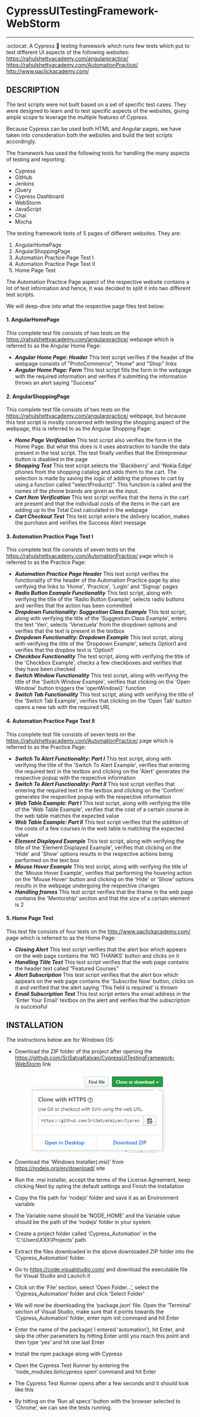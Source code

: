 # CypressUITestingFramework-WebStorm #
---------------
:octocat: A Cypress :tangerine: testing framework which runs few tests which put to test different UI aspects of the following websites:
https://rahulshettyacademy.com/angularpractice/  
https://rahulshettyacademy.com/AutomationPractice/  
http://www.qaclickacademy.com/  

## DESCRIPTION ##
The test scripts were not built based on a set of specific test cases. They were designed to learn and to test specific aspects of the websites, giving ample scope to leverage the multiple features of Cypress.

Because Cypress can be used both HTML and Angular pages, we have taken into consideration both the websites and build the test scripts accordingly.

The framework has used the following tools for handling the many aspects of testing and reporting:
* Cypress
* GitHub
* Jenkins
* jQuery
* Cypress Dashboard
* WebStorm
* JavaScript
* Chai
* Mocha

The testing framework tests of 5 pages of different websites. They are:
1. AngularHomePage
2. AngularShoppingPage
3. Automation Practice Page Test I
4. Automation Practice Page Test II
5. Home Page Test

The Automation Practice Page aspect of the respective website contains a lot of test information and hence, it was decided to split it into two different test scripts.

We will deep-dive into what the respective page files test below:

#### 1. AngularHomePage ####
This complete test file consists of two tests on the https://rahulshettyacademy.com/angularpractice/ webpage which is referred to as the Angular Home Page:
* ***Angular Home Page: Header***
This test script verifies if the header of the webpage consists of "ProtoCommerce", "Home" and "Shop" links
* ***Angular Home Page: Form***
This test script fills the form in the webpage with the required information and verifies if submitting the information throws an alert saying "Success"

#### 2. AngularShoppingPage ####
This complete test file consists of two tests on the https://rahulshettyacademy.com/angularpractice/ webpage, but because this test script is mostly concerned with testing the shopping aspect of the webpage, this is referred to as the Angular Shopping Page:
* ***Home Page Verification***
This test script also verifies the form in the Home Page. But what this does is it uses abstraction to handle the data present in the test script. The test finally verifies that the Entrepreneur button is disabled in the page
* ***Shopping Test***
This test script selects the 'Blackberry' and 'Nokia Edge' phones from the shopping catalog and adds them to the cart. The selection is made by saving the logic of adding the phones to cart by using a function called "selectProduct()". This function is called and the names of the phone brands are given as the input.
* ***Cart Item Verification***
This test script verifies that the items in the cart are present and that the individual costs of the items in the cart are adding up to the Total Cost calculated in the webpage
* ***Cart Checkout Test***
This test script enters the delivery location, makes the purchase and verifies the Success Alert message

#### 3. Automation Practice Page Test I ####
This complete test file consists of seven tests on the https://rahulshettyacademy.com/AutomationPractice/ page which is referred to as the Practice Page:
* ***Automation Practice Page Header***
This test script verifies the functionality of the header of the Automation Practice page by also verifying the links to 'Home', 'Practice', 'Login' and 'Signup' pages
* ***Radio Button Example Functionality***
This test script, along with verifying the title of the 'Radio Button Example', selects radio buttons and verifies that the action has been committed
* ***Dropdown Functionality: Suggestion Class Example***
This test script, along with verifying the title of the 'Suggestion Class Example', enters the text 'Ven', selects 'Venezuela' from the dropdown options and verifies that the text is present in the textbox
* ***Dropdown Functionality: Dropdown Example***
This test script, along with verifying the title of the 'Dropdown Example', selects Option1 and verifies that the dropbox text is 'Option1'
* ***Checkbox Functionality***
The test script, along with verifying the title of the 'Checkbox Example',  checks a few checkboxes and verifies that they have been checked  
* ***Switch Window Functionality***
This test script, along with verifying the title of the 'Switch Window Example', verifies that clicking on the 'Open Window' button triggers the 'openWindow()' function
* ***Switch Tab Functionality***
This test script, along with verifying the title of the 'Switch Tab Example', verifies that clicking on the 'Open Tab' button opens a new tab with the required URL

#### 4. Automation Practice Page Test II ####
This complete test file consists of seven tests on the https://rahulshettyacademy.com/AutomationPractice/ page which is referred to as the Practice Page:
* ***Switch To Alert Functionality: Part I***
This test script, along with verifying the title of the 'Switch To Alert Example', verifies that entering the required text in the textbox and clicking on the 'Alert' generates the respective popup with the respective information
* ***Switch To Alert Functionality: Part II***
This test script verifies that entering the required text in the textbox and clicking on the 'Confirm' generates the respective popup with the respective information
* ***Web Table Example: Part I***
This test script, along with verifying the title of the 'Web Table Example', verifies that the cost of a certain course in the web table matches the expected value
* ***Web Table Example: Part II***
This test script verifies that the addition of the costs of a few courses in the web table is matching the expected value
* ***Element Displayed Example***
This test script, along with verifying the title of the 'Element Displayed Example', verifies that clicking on the 'Hide' and 'Show' options results in the respective actions being performed on the text box
* ***Mouse Hover Example***
This test script, along with verifying the title of the 'Mouse Hover Example', verifies that performing the hovering action on the 'Mouse Hover' button and clicking on the 'Hide' or 'Show' options results in the webpage undergoing the respective changes
* ***Handling frames***
This test script verifies that the iframe in the web page contains the 'Mentorship' section and that the size of a certain element is 2

#### 5. Home Page Test ####
This test file consists of four tests on the http://www.qaclickacademy.com/ page which is referred to as the Home Page:
* ***Closing Alert***
This test script verifies that the alert box which appears on the web page contains the 'NO THANKS' button and clicks on it
* ***Handling Title Text***
This test script verifies that the web page contains the header text called "Featured Courses"
* ***Alert Subscription***
This test script verifies that the alert box which appears on the web page contains the 'Subscribe Now' button, clicks on it and verified that the alert saying 'This field is required' is thrown
* ***Email Subscription Test***
This test script enters the email address in the 'Enter Your Email' textbox on the alert and verifies that the subscription is successful

## INSTALLATION ##

The instructions below are for Windows OS:
*	Download the ZIP folder of the project after opening the https://github.com/SriSatyaKalyan/CypressUITestingFramework-WebStorm link

<p align="center">
  <img src="https://github.com/SriSatyaKalyan/Images/blob/master/Cypress%20ReadMe%20pictures/PictureOne.png">
</p>

*	Download the ‘Windows Installer(.msi)’ from https://nodejs.org/en/download/ site
*	Run the .msi installer, accept the terms of the License Agreement, keep clicking Next by opting the default settings and Finish the installation
*	Copy the file path for ‘nodejs’ folder and save it as an Environment variable

*	The Variable name should be ‘NODE_HOME’ and the Variable value should be the path of the ‘nodejs’ folder in your system



*	Create a project folder called ‘Cypress_Automation’ in the ‘C:\Users\XXX\Projects’ path
*	Extract the files downloaded in the above downloaded ZIP folder into the ‘Cypress_Automation’ folder.
*	Go to https://code.visualstudio.com/ and download the executable file for Visual Studio and Launch it
*	Click on the ‘File’ section, select ‘Open Folder…’, select the ‘Cypress_Automation’ folder and click ‘Select Folder’

*	We will now be downloading the ‘package.json’ file. Open the ‘Terminal’ section of Visual Studio, make sure that it points towards the ‘Cypress_Automation’ folder, enter npm init command and hit Enter



*	Enter the name of the package( I entered ‘automation’), hit Enter, and skip the other parameters by hitting Enter until you reach this point and then type ‘yes’ and hit one last Enter


*	Install the npm package along with Cypress


*	Open the Cypress Test Runner by entering the ‘node_modules\.bin\cypress open’ command and hit Enter

*	The Cypress Test Runner opens after a few seconds and it should look like this

*	By hitting on the ‘Run all specs’ button with the browser selected to ‘Chrome’, we can see the tests running.
